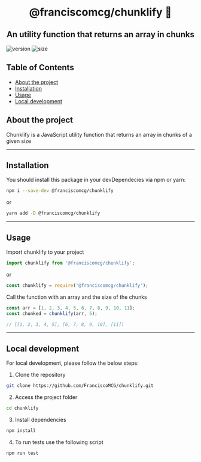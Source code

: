 <div align="center">

# @franciscomcg/chunklify 🍰

## An utility function that returns an array in chunks

</div>

![version][version-badge]
![size][size-badge]

<!-- TABLE OF CONTENTS -->

## Table of Contents

- [About the project](#about-the-project)
- [Installation](#installation)
- [Usage](#usage)
- [Local development](#local-development)

## About the project

Chunklify is a JavaScript utility function that returns an array in chunks of a given size

---

## Installation

You should install this package in your devDependecies via npm or yarn:

```sh
npm i --save-dev @franciscomcg/chunklify
```

or

```sh
yarn add -D @franciscomcg/chunklify
```

---

## Usage

Import chunklify to your project

```javascript
import chunklify from '@franciscomcg/chunklify';
```

or

```javascript
const chunklify = require('@franciscomcg/chunklify');
```

Call the function with an array and the size of the chunks

```javascript
const arr = [1, 2, 3, 4, 5, 6, 7, 8, 9, 10, 11];
const chunked = chunklify(arr, 5);

// [[1, 2, 3, 4, 5], [6, 7, 8, 9, 10], [11]]
```

---

## Local development

For local development, please follow the below steps:

1. Clone the repository

```sh
git clone https://github.com/FranciscoMCG/chunklify.git
```

2. Access the project folder

```sh
cd chunklify
```

3. Install dependencies

```sh
npm install
```

4. To run tests use the following script

```sh
npm run test
```

<!-- LINKS -->

[version-badge]: https://img.shields.io/npm/v/@franciscomcg/chunklify?color=red
[package]: https://www.npmjs.com/package/@franciscomcg/chunklify
[size-badge]: https://img.shields.io/bundlephobia/min/@franciscomcg/chunklify
